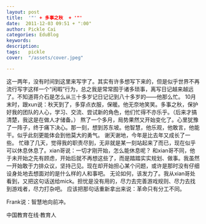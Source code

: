 ```yaml
---
layout: post  
title:  '"' + 多事之秋  + '"'
date:  2011-12-03 09:51 + ":00" 
author: Pickle Cai  
categories: EduBlog  
keywords: 
description:   
tags:	pickle   
cover:  "/assets/cover.jpeg"  

---  
```

    
 这一两年，没有时间到这里来写字了。其实有许多想写下来的，但是似乎世界不再流行写字这样一个“闲暇”行为，总之我是常常囿于诸多琐事，离写日记越来越远了。不知道蒋介石是怎么从三十多岁记日记记到八十多岁的——他那么忙。 10月末时，跟xun说：秋天到了，多穿点衣服，保暖。他无奈地笑笑。多事之秋，保护好我的团队的人心，学习、交流、尝试新的角色，他们忙得不亦乐乎。（后来才搞清楚，我这是在做人才储备。） 熬了一个多月，局势果然又开始变化了。心里犹豫了一阵子，终于痛下决心。那一刻，想到苏东坡。他智慧，他乐观，他敢言，他能干。似乎此刻更能体会到他莫大的勇气。 谢天谢地，今年是比去年又成长了一些。 忙碌了几天，觉得我的职责尽到，无非就是某一刻站起来了而已，现在似乎可以休息休息了。xian哥说：一切才刚开始，怎么能休息呢？ 和xian哥不同，他于未开始之先有顾虑，开始后就不再想这些了，而是踏踏实实规划、做事。我虽然一开始敢于力排众议，坚持己见。现在却开始担心某个问题，或许是那时没有仔细设身处地去想面对的是什么样的人和事吧。 无论如何，该发力了。我从xian哥处看到，又把这句话送给mick。担忧是没有用的，尽力去完善游戏规则、尽力去找到游戏者，尽力打杂吧。 应该把那句话重新拿出来说：革命只有分工不同。

 Frank说：智慧地向前冲。		

		    
 中国教育在线·教育人

